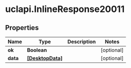 # uclapi.InlineResponse20011

## Properties

Name | Type | Description | Notes
------------ | ------------- | ------------- | -------------
**ok** | **Boolean** |  | [optional] 
**data** | [**[DesktopData]**](DesktopData.md) |  | [optional] 


